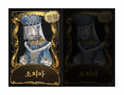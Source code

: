 <html>
	<head>
		<title>스킨표</title>
	</head>
	<body>
		<img id="aa1" src="melly_1.png" width=100 height=150 align="left" border="3" alt="오류"/><img id="aa1_" src="melly_01.png" width=100 height=150 align="left" border="3" alt="오류"/>
	</body>

</html>
